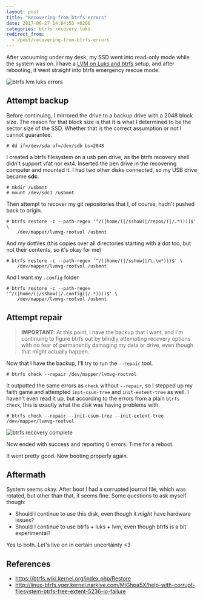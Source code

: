 ```yaml
---
layout: post
title: "Recovering from btrfs errors"
date: 2017-06-27 14:04:53 +0200
categories: btrfs recovery luks
redirect_from:
  - /post/recovering-from-btrfs-errors
---
```


After vacuuming under my desk, my SSD went into read-only mode while the system
was on. I have a [LVM on Luks and btrfs](https://fogelholk.io/installing-arch-with-lvm-on-luks-and-btrfs/)
setup, and after rebooting, it went straight into btrfs emergency rescue mode.

![btrfs lvm luks errors](https://public.stigok.com/img/1498564677730815124.jpg)

## Attempt backup

Before continuing, I mirrored the drive to a backup drive with a 2048 block size.
The reason for that block size is that it is what I determined to be the sector
size of the SSD. Whether that is the correct assumption or not I cannot guarantee.

    # dd if=/dev/sda of=/dev/sdb bs=2048

I created a btrfs filesystem on a usb pen drive, as the btrfs recovery shell
didn't support vfat nor ext4. Inserted the pen drive in the recovering computer
and mounted it. I had two other disks connected, so my USB drive became **sdc**.

    # mkdir /usbmnt
    # mount /dev/sdc1 /usbmnt

Then attempt to recover my git repositories that I, of course, hadn't pushed
back to origin.

    # btrfs restore -c --path-regex '^/(|home/(|/sshow(|/repos/(|/.*))))$' \
        /dev/mapper/lvmvg-rootvol /usbmnt

And my dotfiles (this copies over all directories starting with a dot too, but
not their contents, so it's okay for me)

    # btrfs restore -c --path-regex '^/(|home/(|/sshow(|/\.\w*)))$' \
        /dev/mapper/lvmvg-rootvol /usbmnt
        
And I want my `.config` folder

    # btrfs restore -c --path-regex '^/(|home/(|/sshow(|/.config(|/.*))))$' \
        /dev/mapper/lvmvg-rootvol /usbmnt

## Attempt repair

> **IMPORTANT:** At this point, I have the backup that I want, and I'm continuing
> to figure btrfs out by blindly attempting recovery options with no fear of
> permanently damaging my data or drive, even though that might actually happen.

Now that I have the backup, I'll try to run the `--repair` tool.

    # btrfs check --repair /dev/mapper/lvmvg-rootvol

It outputted the same errors as `check` without `--repair`, so I stepped up my
faith game and attempted `init-csum-tree` and `init-extent-tree` as well. I
haven't even read it up, but according to the errors from a plain `btrfs check`,
this is exactly what the disk was having problems with.

    # btrfs check --repair --init-csum-tree --init-extent-tree /dev/mapper/lvmvg-rootvol

![btrfs recovery complete](https://public.stigok.com/img/1498564318738706074.jpg)
    
Now ended with success and reporting 0 errors. Time for a reboot.

It went pretty good. Now booting properly again.

## Aftermath

System seems okay. After boot I had a corrupted journal file, which was rotated,
but other than that, it seems fine. Some questions to ask myself though:

- Should I continue to use this disk, even though it *might* have hardware issues?
- Should I continue to use btrfs + luks + lvm, even though btrfs is a bit experimental?

Yes to both. Let's live on in certain uncertainty &lt;3

## References
- https://btrfs.wiki.kernel.org/index.php/Restore
- http://linux-btrfs.vger.kernel.narkive.com/MiGhpa5X/help-with-corrupt-filesystem-btrfs-free-extent-5236-io-failure
